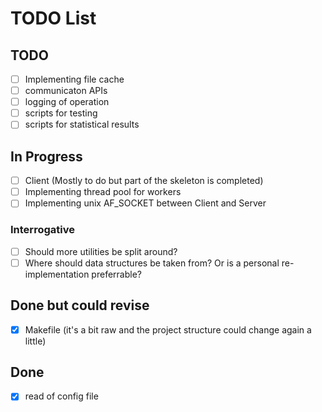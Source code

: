# TODO List

## TODO
 - [ ] Implementing file cache
 - [ ] communicaton APIs
 - [ ] logging of operation
 - [ ] scripts for testing
 - [ ] scripts for statistical results

## In Progress
 - [ ] Client (Mostly to do but part of the skeleton is completed)
 - [ ] Implementing thread pool for workers
 - [ ] Implementing unix AF_SOCKET between Client and Server

### Interrogative
 - [ ] Should more utilities be split around?
 - [ ] Where should data structures be taken from? Or is a personal re-implementation preferrable?

## Done but could revise
 - [x] Makefile (it's a bit raw and the project structure could change again a little)

## Done
 - [x] read of config file
